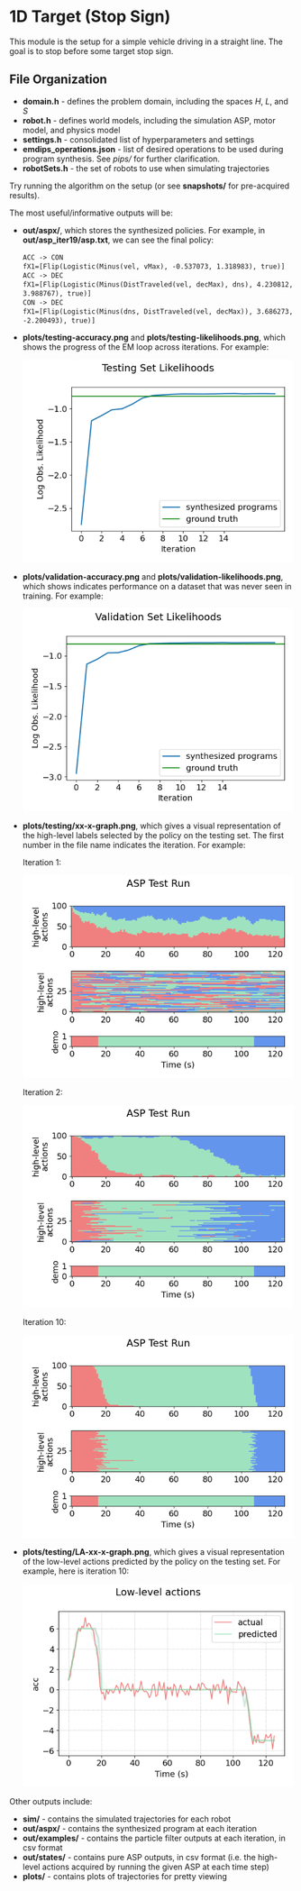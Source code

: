 # 1D Target (Stop Sign)
This module is the setup for a simple vehicle driving in a straight line. The goal is to stop before some target stop sign.

## File Organization
- **domain.h** - defines the problem domain, including the spaces $H$, $L$, and $S$
- **robot.h** - defines world models, including the simulation ASP, motor model, and physics model
- **settings.h** - consolidated list of hyperparameters and settings
- **emdips_operations.json** - list of desired operations to be used during program synthesis. See *pips/* for further clarification.
- **robotSets.h** - the set of robots to use when simulating trajectories

Try running the algorithm on the setup (or see **snapshots/** for pre-acquired results).

The most useful/informative outputs will be:
- **out/aspx/**, which stores the synthesized policies. For example, in **out/asp_iter19/asp.txt**, we can see the final policy:
    ```
    ACC -> CON
    fX1=[Flip(Logistic(Minus(vel, vMax), -0.537073, 1.318983), true)]
    ACC -> DEC
    fX1=[Flip(Logistic(Minus(DistTraveled(vel, decMax), dns), 4.230812, 3.988767), true)]
    CON -> DEC
    fX1=[Flip(Logistic(Minus(dns, DistTraveled(vel, decMax)), 3.686273, -2.200493), true)]
    ```
- **plots/testing-accuracy.png** and **plots/testing-likelihoods.png**, which shows the progress of the EM loop across iterations. For example:

    ![](snapshots/example_snapshot/plots/testing-likelihoods.png)
- **plots/validation-accuracy.png** and **plots/validation-likelihoods.png**, which shows indicates performance on a dataset that was never seen in training. For example:

    ![](snapshots/example_snapshot/plots/validation-likelihoods.png)
- **plots/testing/xx-x-graph.png**, which gives a visual representation of the high-level labels selected by the policy on the testing set. The first number in the file name indicates the iteration. For example:

    Iteration 1:

    ![](snapshots/example_snapshot/plots/testing/0-0-graph.png)

    Iteration 2:

    ![](snapshots/example_snapshot/plots/testing/1-0-graph.png)
    
    Iteration 10:

    ![](snapshots/example_snapshot/plots/testing/9-0-graph.png)
- **plots/testing/LA-xx-x-graph.png**, which gives a visual representation of the low-level actions predicted by the policy on the testing set. For example, here is iteration 10:

    ![](snapshots/example_snapshot/plots/testing/LA-9-0-graph.png)

Other outputs include:
- **sim/** - contains the simulated trajectories for each robot
- **out/aspx/** - contains the synthesized program at each iteration
- **out/examples/** - contains the particle filter outputs at each iteration, in csv format
- **out/states/** - contains pure ASP outputs, in csv format (i.e. the high-level actions acquired by running the given ASP at each time step)
- **plots/** - contains plots of trajectories for pretty viewing